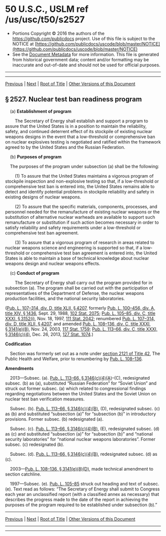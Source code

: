 ---
---

# 50 U.S.C., USLM ref /us/usc/t50/s2527

* Portions Copyright © 2016 the authors of the https://github.com/publicdocs project.
  Use of this file is subject to the NOTICE at [https://github.com/publicdocs/uscode/blob/master/NOTICE](https://github.com/publicdocs/uscode/blob/master/NOTICE)
* See the [Document Metadata](././../../../../../..//README.md) for more information.
  This file is generated from historical government data; content and/or formatting may be inaccurate and out-of-date and should not be used for official purposes.

----------
----------

[Previous](./../../../../../..//us/usc/t50/ch42/schII/ptA/m__us_usc_t50_s2526.md) | [Next](./../../../../../..//us/usc/t50/ch42/schII/ptA/m__us_usc_t50_s2528.md) | [Root of Title](./../../../../../../) | [Other Versions of this Document](https://publicdocs.github.io/go/links?ns=uslm&ref=%2Fus%2Fusc%2Ft50%2Fs2527)

## § 2527. Nuclear test ban readiness program

    (a) __Establishment of program__ 

        The Secretary of Energy shall establish and support a program to assure that the United States is in a position to maintain the reliability, safety, and continued deterrent effect of its stockpile of existing nuclear weapons designs in the event that a low-threshold or comprehensive ban on nuclear explosives testing is negotiated and ratified within the framework agreed to by the United States and the Russian Federation.

    (b) __Purposes of program__ 

    The purposes of the program under subsection (a) shall be the following:

        (1) To assure that the United States maintains a vigorous program of stockpile inspection and non-explosive testing so that, if a low-threshold or comprehensive test ban is entered into, the United States remains able to detect and identify potential problems in stockpile reliability and safety in existing designs of nuclear weapons.

        (2) To assure that the specific materials, components, processes, and personnel needed for the remanufacture of existing nuclear weapons or the substitution of alternative nuclear warheads are available to support such remanufacture or substitution if such action becomes necessary in order to satisfy reliability and safety requirements under a low-threshold or comprehensive test ban agreement.

        (3) To assure that a vigorous program of research in areas related to nuclear weapons science and engineering is supported so that, if a low-threshold or comprehensive test ban agreement is entered into, the United States is able to maintain a base of technical knowledge about nuclear weapons design and nuclear weapons effects.

    (c) __Conduct of program__ 

        The Secretary of Energy shall carry out the program provided for in subsection (a). The program shall be carried out with the participation of representatives of the Department of Defense, the nuclear weapons production facilities, and the national security laboratories.

([Pub. L. 107–314, div. D, title XLII, § 4207][/us/pl/107/314/s4207], formerly [Pub. L. 100–456, div. A, title XIV, § 1436][/us/pl/100/456/s1436], Sept. 29, 1988, [102 Stat. 2075][/us/stat/102/2075]; [Pub. L. 105–85, div. C, title XXXI, § 3152(i)][/us/pl/105/85/s3152/i], Nov. 18, 1997, [111 Stat. 2042][/us/stat/111/2042]; renumbered [Pub. L. 107–314, div. D, title XLII, § 4207][/us/pl/107/314/s4207], and amended [Pub. L. 108–136, div. C, title XXXI, § 3141(e)(8)][/us/pl/108/136/s3141/e/8], Nov. 24, 2003, [117 Stat. 1759][/us/stat/117/1759]; [Pub. L. 113–66, div. C, title XXXI, § 3146(c)(4)][/us/pl/113/66/s3146/c/4], Dec. 26, 2013, [127 Stat. 1074][/us/stat/127/1074].)

 __Codification__ 

    Section was formerly set out as a note under [section 2121 of Title 42][/us/usc/t42/s2121], The Public Health and Welfare, prior to renumbering by [Pub. L. 108–136][/us/pl/108/136].

 __Amendments__ 

    2013—Subsec. (a). [Pub. L. 113–66, § 3146(c)(4)(A)][/us/pl/113/66/s3146/c/4/A]–(C), redesignated subsec. (b) as (a), substituted “Russian Federation” for “Soviet Union” and struck out former subsec. (a) which related to congressional findings regarding negotiations between the United States and the Soviet Union on nuclear test ban verification measures.

    Subsec. (b). [Pub. L. 113–66, § 3146(c)(4)(B)][/us/pl/113/66/s3146/c/4/B], (D), redesignated subsec. (c) as (b) and substituted “subsection (a)” for “subsection (b)” in introductory provisions. Former subsec. (b) redesignated (a).

    Subsec. (c). [Pub. L. 113–66, § 3146(c)(4)(B)][/us/pl/113/66/s3146/c/4/B], (E), redesignated subsec. (d) as (c) and substituted “subsection (a)” for “subsection (b)” and “national security laboratories” for “national nuclear weapons laboratories”. Former subsec. (c) redesignated (b).

    Subsec. (d). [Pub. L. 113–66, § 3146(c)(4)(B)][/us/pl/113/66/s3146/c/4/B], redesignated subsec. (d) as (c).

    2003—[Pub. L. 108–136, § 3141(e)(8)(D)][/us/pl/108/136/s3141/e/8/D], made technical amendment to section catchline.

    1997—Subsec. (e). [Pub. L. 105–85][/us/pl/105/85] struck out heading and text of subsec. (e). Text read as follows: “The Secretary of Energy shall submit to Congress each year an unclassified report (with a classified annex as necessary) that describes the progress made to the date of the report in achieving the purposes of the program required to be established under subsection (b).”

----------

[Previous](./../../../../../..//us/usc/t50/ch42/schII/ptA/m__us_usc_t50_s2526.md) | [Next](./../../../../../..//us/usc/t50/ch42/schII/ptA/m__us_usc_t50_s2528.md) | [Root of Title](./../../../../../../) | [Other Versions of this Document](https://publicdocs.github.io/go/links?ns=uslm&ref=%2Fus%2Fusc%2Ft50%2Fs2527)

----------
----------

[/us/pl/107/314/s4207]: https://publicdocs.github.io/go/links?ns=uslm&ref=%2Fus%2Fpl%2F107%2F314%2Fs4207
[/us/pl/100/456/s1436]: https://publicdocs.github.io/go/links?ns=uslm&ref=%2Fus%2Fpl%2F100%2F456%2Fs1436
[/us/stat/102/2075]: https://publicdocs.github.io/go/links?ns=uslm&ref=%2Fus%2Fstat%2F102%2F2075
[/us/pl/105/85/s3152/i]: https://publicdocs.github.io/go/links?ns=uslm&ref=%2Fus%2Fpl%2F105%2F85%2Fs3152%2Fi
[/us/stat/111/2042]: https://publicdocs.github.io/go/links?ns=uslm&ref=%2Fus%2Fstat%2F111%2F2042
[/us/pl/107/314/s4207]: https://publicdocs.github.io/go/links?ns=uslm&ref=%2Fus%2Fpl%2F107%2F314%2Fs4207
[/us/pl/108/136/s3141/e/8]: https://publicdocs.github.io/go/links?ns=uslm&ref=%2Fus%2Fpl%2F108%2F136%2Fs3141%2Fe%2F8
[/us/stat/117/1759]: https://publicdocs.github.io/go/links?ns=uslm&ref=%2Fus%2Fstat%2F117%2F1759
[/us/pl/113/66/s3146/c/4]: https://publicdocs.github.io/go/links?ns=uslm&ref=%2Fus%2Fpl%2F113%2F66%2Fs3146%2Fc%2F4
[/us/stat/127/1074]: https://publicdocs.github.io/go/links?ns=uslm&ref=%2Fus%2Fstat%2F127%2F1074
[/us/usc/t42/s2121]: https://publicdocs.github.io/go/links?ns=uslm&ref=%2Fus%2Fusc%2Ft42%2Fs2121
[/us/pl/108/136]: https://publicdocs.github.io/go/links?ns=uslm&ref=%2Fus%2Fpl%2F108%2F136
[/us/pl/113/66/s3146/c/4/A]: https://publicdocs.github.io/go/links?ns=uslm&ref=%2Fus%2Fpl%2F113%2F66%2Fs3146%2Fc%2F4%2FA
[/us/pl/113/66/s3146/c/4/B]: https://publicdocs.github.io/go/links?ns=uslm&ref=%2Fus%2Fpl%2F113%2F66%2Fs3146%2Fc%2F4%2FB
[/us/pl/113/66/s3146/c/4/B]: https://publicdocs.github.io/go/links?ns=uslm&ref=%2Fus%2Fpl%2F113%2F66%2Fs3146%2Fc%2F4%2FB
[/us/pl/113/66/s3146/c/4/B]: https://publicdocs.github.io/go/links?ns=uslm&ref=%2Fus%2Fpl%2F113%2F66%2Fs3146%2Fc%2F4%2FB
[/us/pl/108/136/s3141/e/8/D]: https://publicdocs.github.io/go/links?ns=uslm&ref=%2Fus%2Fpl%2F108%2F136%2Fs3141%2Fe%2F8%2FD
[/us/pl/105/85]: https://publicdocs.github.io/go/links?ns=uslm&ref=%2Fus%2Fpl%2F105%2F85


